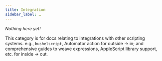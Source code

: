 ```yaml
---
title: Integration
sidebar_label: …
---
```


_Nothing here yet!_

This category is for docs relating to integrations with other scripting systems. e.g., `bushelscript`, Automator action for outside -> in; and comprehensive guides to weave expressions, AppleScript library support, etc. for inside -> out.